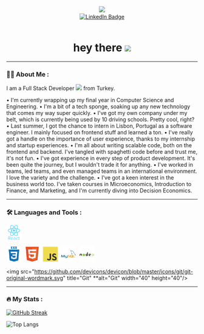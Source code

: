 
<div id="header" align="center">
  <img src="https://media.giphy.com/media/6ib6KPmkeAjDTxMxij/giphy.gif" width="100"/>
</div>

<div id="badges" align="center">
  <a href="[your-linkedin-URL](https://www.linkedin.com/in/erenbezirganci/)">
    <img src="https://img.shields.io/badge/LinkedIn-blue?style=for-the-badge&logo=linkedin&logoColor=white" alt="LinkedIn Badge"/>
  </a>
</div>
<div id="view-count" align="center">
<img src="https://komarev.com/ghpvc/?username=erenbzrgnc&style=flat-square&color=blue" alt=""/>
  
</div>

<div id="hi" align="center">
  <h1>
  hey there
  <img src="https://media.giphy.com/media/hvRJCLFzcasrR4ia7z/giphy.gif" width="30px"/>
</h1>
  
</div>




---

### :man_technologist: About Me :
I am a Full Stack Developer <img src="https://media.giphy.com/media/WUlplcMpOCEmTGBtBW/giphy.gif" width="30"> from Turkey.

• I'm currently wrapping up my final year in Computer Science and Engineering. 
• I'm a bit of a tech sponge, soaking up any new technology that comes my way super quickly.
• I've got my own company under my belt, which is currently being used by 10 driving schools. Pretty cool, right?
• Last summer, I got the chance to intern in Lisbon, Portugal as a software engineer. I mainly focused on frontend stuff and learned a ton.
• I've really got a handle on the importance of user experience, thanks to my internship and startup experiences.
• I'm all about writing scalable code, both on the frontend and backend. I've tangled with spaghetti code before and trust me, it's not fun.
• I've got experience in every step of product development. It's been quite the journey, but I wouldn't trade it for anything.
• I've worked in teams, led teams, and even managed teams in an international environment. I love the variety and the challenge.
• I've got a keen interest in the business world too. I've taken courses in Microeconomics, Introduction to Finance, and Marketing, and I'm currently diving into Decision Economics.

---

### :hammer_and_wrench: Languages and Tools :
<div>

  <img src="https://github.com/devicons/devicon/blob/master/icons/react/react-original-wordmark.svg" title="React" alt="React" width="40" height="40"/>&nbsp;


  <img src="https://github.com/devicons/devicon/blob/master/icons/css3/css3-plain-wordmark.svg"  title="CSS3" alt="CSS" width="40" height="40"/>&nbsp;
  <img src="https://github.com/devicons/devicon/blob/master/icons/html5/html5-original.svg" title="HTML5" alt="HTML" width="40" height="40"/>&nbsp;
  <img src="https://github.com/devicons/devicon/blob/master/icons/javascript/javascript-original.svg" title="JavaScript" alt="JavaScript" width="40" height="40"/>&nbsp;
  <img src="https://github.com/devicons/devicon/blob/master/icons/mysql/mysql-original-wordmark.svg" title="MySQL"  alt="MySQL" width="40" height="40"/>&nbsp;
  <img src="https://github.com/devicons/devicon/blob/master/icons/nodejs/nodejs-original-wordmark.svg" title="NodeJS" alt="NodeJS" width="40" height="40"/>&nbsp;

  <img src="https://github.com/devicons/devicon/blob/master/icons/git/git-original-wordmark.svg" title="Git" **alt="Git" width="40" height="40"/>
</div>

---

### :fire: My Stats :
[![GitHub Streak](http://github-readme-streak-stats.herokuapp.com?user=erenbzrgnc&theme=dark&background=000000)](https://git.io/streak-stats)



![Top Langs](https://github-readme-stats.vercel.app/api/top-langs/?username=erenbzrgnc&layout=compact)

